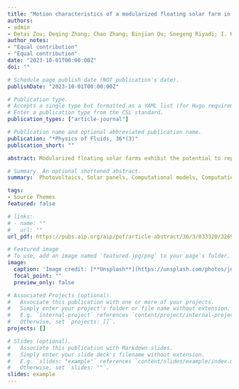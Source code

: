 ```yaml
---
title: "Motion characteristics of a modularized floating solar farm in waves"
authors:
- admin
- Detai Zou; Deqing Zhang; Chao Zhang; Binjian Ou; Soegeng Riyadi; I. K. A. P. Utama; Wolter Hetharia; Tim Wood; Luofeng Huang
author_notes:
- "Equal contribution"
- "Equal contribution"
date: "2023-10-01T00:00:00Z"
doi: ""

# Schedule page publish date (NOT publication's date).
publishDate: "2023-10-01T00:00:00Z"

# Publication type.
# Accepts a single type but formatted as a YAML list (for Hugo requirements).
# Enter a publication type from the CSL standard.
publication_types: ["article-journal"]

# Publication name and optional abbreviated publication name.
publication: "*Physics of Fluids, 36*(3)"
publication_short: ""

abstract: Modularized floating solar farms exhibit the potential to replace conventional steel-frame ones, effectively remedying hydroelastic issues of a very large floating structure through discrete modules with mechanical connections. However, the response of the discrete modules under cyclic wave loading has not been fully understood. This paper assesses the motion characteristics and expansibility of modularized floaters in waves, based on computational results from fluid–structural interaction simulations. A crucial factor, denoted as the ratio of frame length to wavelength⁠, is determined to predict the motions of a large floating solar system in head waves. Results indicate that the motion characteristics is predictable based on the R value. The empirical relationship between the R value and the motion of every unit in an array is analyzed. In particular, the results calculated from using the multiple-rigid-bodies

# Summary. An optional shortened abstract.
summary:  Photovoltaics, Solar panels, Computational models, Computational fluid dynamics, Laminar flows, Surface waves

tags:
- Source Themes
featured: false

# links:
# - name: ""
#   url: ""
url_pdf: https://pubs.aip.org/aip/pof/article-abstract/36/3/033320/3269846/Motion-characteristics-of-a-modularized-floating?redirectedFrom=fulltext

# Featured image
# To use, add an image named `featured.jpg/png` to your page's folder. 
image:
  caption: 'Image credit: [**Unsplash**](https://unsplash.com/photos/jdD8gXaTZsc)'
  focal_point: ""
  preview_only: false

# Associated Projects (optional).
#   Associate this publication with one or more of your projects.
#   Simply enter your project's folder or file name without extension.
#   E.g. `internal-project` references `content/project/internal-project/index.md`.
#   Otherwise, set `projects: []`.
projects: []

# Slides (optional).
#   Associate this publication with Markdown slides.
#   Simply enter your slide deck's filename without extension.
#   E.g. `slides: "example"` references `content/slides/example/index.md`.
#   Otherwise, set `slides: ""`.
slides: example
---
```


<!-- {{% callout note %}}
Click the *Cite* button above to demo the feature to enable visitors to import publication metadata into their reference management software.
{{% /callout %}}

{{% callout note %}}
Create your slides in Markdown - click the *Slides* button to check out the example.
{{% /callout %}}

Add the publication's **full text** or **supplementary notes** here. You can use rich formatting such as including [code, math, and images](https://docs.hugoblox.com/content/writing-markdown-latex/). -->
